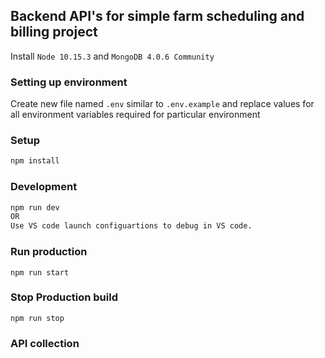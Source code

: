 ## Backend API's for simple farm scheduling and billing project 

Install ``Node 10.15.3`` and ``MongoDB 4.0.6 Community``
### Setting up environment

Create new file named ``.env`` similar to ``.env.example`` and replace values for all environment variables required for particular environment

### Setup
```bash
npm install
```

### Development

```bash
npm run dev
OR
Use VS code launch configuartions to debug in VS code.
```

### Run production

```
npm run start
```

### Stop Production build

```
npm run stop
```

### API collection
